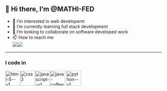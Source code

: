 ## 👋 Hi there, I’m @MATHI-FED
- 👀 I’m interested in web developemt
- 🌱 I’m currently learning full stack development
- 💞️ I’m looking to collaborate on software developed work
- 📫 How to reach me
  <br/>
  [<img src="https://img.shields.io/badge/LinkedIn-0077B5?style=for-the-badge&logo=linkedin&logoColor=white"/>](https://www.linkedin.com/in/mathivanan04)[<img src="https://img.shields.io/badge/Gmail-D14836?style=for-the-badge&logo=gmail&logoColor=white"/>](mathimathi4444@gmail.com)

---
###  I code in
<img width="48" height="48" src="https://img.icons8.com/color/48/html-5--v1.png" alt="html-5--v1"/><img width="48" height="48" src="https://img.icons8.com/color/48/css3.png" alt="css3"/><img width="48" height="48" src="https://img.icons8.com/color/48/javascript--v1.png" alt="javascript--v1"/><img width="48" height="48" src="https://img.icons8.com/color/48/java-coffee-cup-logo--v1.png" alt="java-coffee-cup-logo--v1"/>
<img width="48" height="48" src="https://img.icons8.com/color/48/python--v1.png" alt="python--v1"/>
